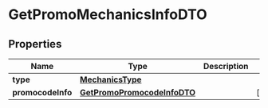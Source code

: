 

# GetPromoMechanicsInfoDTO

## Properties

Name | Type | Description | Notes
------------ | ------------- | ------------- | -------------
**type** | [**MechanicsType**](MechanicsType.md) |  | 
**promocodeInfo** | [**GetPromoPromocodeInfoDTO**](GetPromoPromocodeInfoDTO.md) |  |  [optional]





